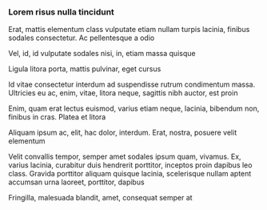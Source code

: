 ### Lorem risus nulla tincidunt

Erat, mattis elementum class vulputate etiam nullam turpis lacinia, finibus sodales consectetur. Ac pellentesque a odio

Vel, id, id vulputate sodales nisi, in, etiam massa quisque

Ligula litora porta, mattis pulvinar, eget cursus

Id vitae consectetur interdum ad suspendisse rutrum condimentum massa. Ultricies eu ac, enim, vitae, litora neque, sagittis nibh auctor, est proin

Enim, quam erat lectus euismod, varius etiam neque, lacinia, bibendum non, finibus in cras. Platea et litora

Aliquam ipsum ac, elit, hac dolor, interdum. Erat, nostra, posuere velit elementum

Velit convallis tempor, semper amet sodales ipsum quam, vivamus. Ex, varius lacinia, curabitur duis hendrerit porttitor, inceptos proin dapibus leo class. Gravida porttitor aliquam quisque lacinia, scelerisque nullam aptent accumsan urna laoreet, porttitor, dapibus

Fringilla, malesuada blandit, amet, consequat semper at


